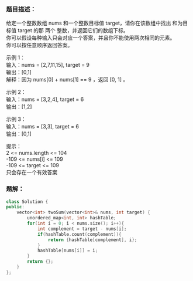 ### 题目描述：
给定一个整数数组 nums 和一个整数目标值 target，请你在该数组中找出 和为目标值 target 的那 两个 整数，并返回它们的数组下标。<br>
你可以假设每种输入只会对应一个答案，并且你不能使用两次相同的元素。<br>
你可以按任意顺序返回答案。

示例 1：<br>
输入：nums = [2,7,11,15], target = 9<br>
输出：[0,1]<br>
解释：因为 nums[0] + nums[1] == 9 ，返回 [0, 1] 。

示例 2：<br>
输入：nums = [3,2,4], target = 6<br>
输出：[1,2]

示例 3：<br>
输入：nums = [3,3], target = 6<br>
输出：[0,1]

提示：<br>
2 <= nums.length <= 104<br>
-109 <= nums[i] <= 109<br>
-109 <= target <= 109<br>
只会存在一个有效答案

### 题解：
```c++
class Solution {
public:
    vector<int> twoSum(vector<int>& nums, int target) {
        unordered_map<int, int> hashTable;
        for(int i = 0; i < nums.size(); i++){
            int complement = target - nums[i];
            if(hashTable.count(complement)){
                return {hashTable[complement], i};
            }
            hashTable[nums[i]] = i;
        }
        return {};
    }
};

```
